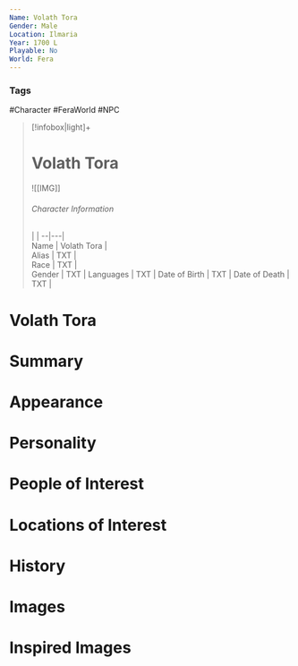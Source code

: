 ```yaml
---
Name: Volath Tora
Gender: Male
Location: Ilmaria
Year: 1700 L
Playable: No
World: Fera
---
```


### Tags
#Character #FeraWorld #NPC 

> [!infobox|light]+  
> # Volath Tora  
> ![[IMG]]  
> ###### Character Information
>  |   |
> --|---|  
> Name | Volath Tora |  
> Alias | TXT |  
> Race | TXT |  
> Gender | TXT |
> Languages | TXT |
> Date of Birth | TXT |
> Date of Death | TXT |

# Volath Tora

# Summary

# Appearance

# Personality

# People of Interest

# Locations of Interest

# History

# Images

# Inspired Images
